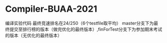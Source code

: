 # Compiler-BUAA-2021
编译实验代码 最终竞速排名在24/250（6个testfile取平均）
master分支下为最终提交至排行榜的版本（做完优化的最终版本）,finForTest分支下为参加期末考试的版本（无优化的最终版本）
